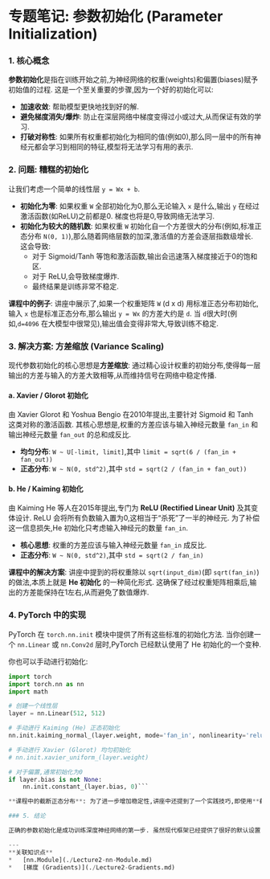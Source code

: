 # 专题笔记: 参数初始化 (Parameter Initialization)

### 1. 核心概念

**参数初始化**是指在训练开始之前,为神经网络的权重(weights)和偏置(biases)赋予初始值的过程. 这是一个至关重要的步骤,因为一个好的初始化可以: 

*   **加速收敛**: 帮助模型更快地找到好的解. 
*   **避免梯度消失/爆炸**: 防止在深层网络中梯度变得过小或过大,从而保证有效的学习. 
*   **打破对称性**: 如果所有权重都初始化为相同的值(例如0),那么同一层中的所有神经元都会学习到相同的特征,模型将无法学习有用的表示. 

### 2. 问题: 糟糕的初始化

让我们考虑一个简单的线性层 `y = Wx + b`. 

*   **初始化为零**: 如果权重 `W` 全部初始化为0,那么无论输入 `x` 是什么,输出 `y` 在经过激活函数(如ReLU)之前都是0. 梯度也将是0,导致网络无法学习. 
*   **初始化为较大的随机数**: 如果权重 `W` 初始化自一个方差很大的分布(例如,标准正态分布 `N(0, 1)`),那么随着网络层数的加深,激活值的方差会逐层指数级增长. 这会导致: 
    *   对于 Sigmoid/Tanh 等饱和激活函数,输出会迅速落入梯度接近于0的饱和区. 
    *   对于 ReLU,会导致梯度爆炸. 
    *   最终结果是训练非常不稳定. 

**课程中的例子**: 讲座中展示了,如果一个权重矩阵 `W` (d x d) 用标准正态分布初始化,输入 `x` 也是标准正态分布,那么输出 `y = Wx` 的方差大约是 `d`. 当 `d`很大时(例如,`d=4096` 在大模型中很常见),输出值会变得非常大,导致训练不稳定. 

### 3. 解决方案: 方差缩放 (Variance Scaling)

现代参数初始化的核心思想是**方差缩放**: 通过精心设计权重的初始分布,使得每一层输出的方差与输入的方差大致相等,从而维持信号在网络中稳定传播. 

#### a. Xavier / Glorot 初始化

由 Xavier Glorot 和 Yoshua Bengio 在2010年提出,主要针对 Sigmoid 和 Tanh 这类对称的激活函数. 
其核心思想是,权重的方差应该与输入神经元数量 `fan_in` 和输出神经元数量 `fan_out` 的总和成反比. 

*   **均匀分布**: `W ~ U[-limit, limit]`,其中 `limit = sqrt(6 / (fan_in + fan_out))`
*   **正态分布**: `W ~ N(0, std^2)`,其中 `std = sqrt(2 / (fan_in + fan_out))`

#### b. He / Kaiming 初始化

由 Kaiming He 等人在2015年提出,专门为 **ReLU (Rectified Linear Unit)** 及其变体设计. 
ReLU 会将所有负数输入置为0,这相当于“杀死”了一半的神经元. 为了补偿这一信息损失,He 初始化只考虑输入神经元的数量 `fan_in`. 

*   **核心思想**: 权重的方差应该与输入神经元数量 `fan_in` 成反比. 
*   **正态分布**: `W ~ N(0, std^2)`,其中 `std = sqrt(2 / fan_in)`

**课程中的解决方案**: 讲座中提到的将权重除以 `sqrt(input_dim)`(即 `sqrt(fan_in)`)的做法,本质上就是 **He 初始化** 的一种简化形式. 这确保了经过权重矩阵相乘后,输出的方差能保持在1左右,从而避免了数值爆炸. 

### 4. PyTorch 中的实现

PyTorch 在 `torch.nn.init` 模块中提供了所有这些标准的初始化方法. 当你创建一个 `nn.Linear` 或 `nn.Conv2d` 层时,PyTorch 已经默认使用了 He 初始化的一个变种. 

你也可以手动进行初始化: 
```python
import torch
import torch.nn as nn
import math

# 创建一个线性层
layer = nn.Linear(512, 512)

# 手动进行 Kaiming (He) 正态初始化
nn.init.kaiming_normal_(layer.weight, mode='fan_in', nonlinearity='relu')

# 手动进行 Xavier (Glorot) 均匀初始化
# nn.init.xavier_uniform_(layer.weight)

# 对于偏置,通常初始化为0
if layer.bias is not None:
    nn.init.constant_(layer.bias, 0)```

**课程中的截断正态分布**: 为了进一步增加稳定性,讲座中还提到了一个实践技巧,即使用**截断正态分布(Truncated Normal Distribution)**进行初始化. 这意味着从正态分布中采样后,任何超出某个范围(如-2到2个标准差之外)的值都会被丢弃并重新采样. 这可以防止极端的大值出现在初始权重中,为训练提供一个更安全的起点. 

### 5. 结论

正确的参数初始化是成功训练深度神经网络的第一步. 虽然现代框架已经提供了很好的默认设置,但理解其背后的“方差保持”原理对于诊断训练问题和设计新的网络架构仍然至关重要. **He 初始化**是目前与 ReLU 激活函数配合使用的标准和推荐方法. 

---
**关联知识点**
*   [nn.Module](./Lecture2-nn-Module.md)
*   [梯度 (Gradients)](./Lecture2-Gradients.md)